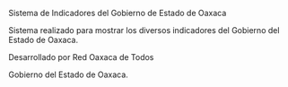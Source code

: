 Sistema de Indicadores del Gobierno de Estado de Oaxaca

Sistema realizado para mostrar los diversos indicadores del Gobierno del Estado de Oaxaca.

Desarrollado por Red Oaxaca de Todos

Gobierno del Estado de Oaxaca.
